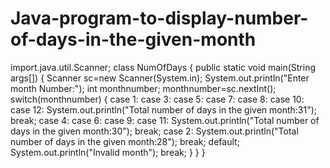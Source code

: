# Java-program-to-display-number-of-days-in-the-given-month
import.java.util.Scanner;
class NumOfDays
{
  public static void main(String args[])
  {
    Scanner sc=new Scanner(System.in);
    System.out.println("Enter month Number:");
    int monthnumber;
    monthnumber=sc.nextInt();
    switch(monthnumber)
    {
    case 1:
    case 3:
    case 5:
    case 7:
    case 8:
    case 10:
    case 12:
    System.out.println("Total number of days in the given month:31");
       break;
    case 4:
    case 6:
    case 9:
    case 11:
    System.out.println("Total number of days in the given month:30");
      break;
    case 2:
    System.out.println("Total number of days in the given month:28");
      break;
      default;
    System.out.println("Invalid month");
      break;
      }
    }
  }
      
    
    
